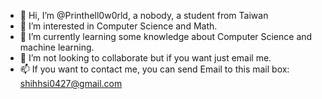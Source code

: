 - 👋 Hi, I’m @Printhell0w0rld, a nobody, a student from Taiwan
- 👀 I’m interested in Computer Science and Math.
- 🌱 I’m currently learning some knowledge about Computer Science and machine learning.
- 💞️ I’m not looking to collaborate but if you want just email me.
- 📫 If you want to contact me, you can send Email to this mail box: shihhsi0427@gmail.com
<!---
Printhell0w0rld/Printhell0w0rld is a ✨ special ✨ repository because its `README.md` (this file) appears on your GitHub profile.
You can click the Preview link to take a look at your changes.
--->

